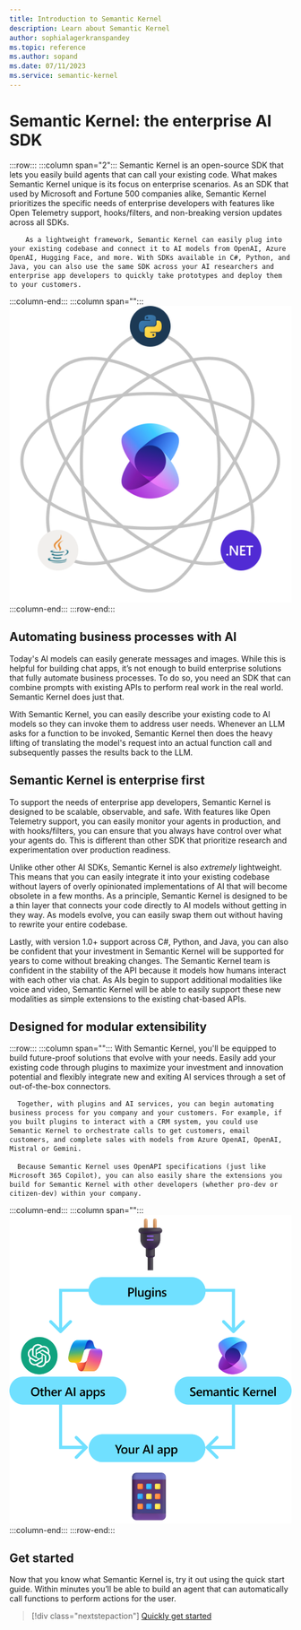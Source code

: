 ```yaml
---
title: Introduction to Semantic Kernel
description: Learn about Semantic Kernel
author: sophialagerkranspandey
ms.topic: reference
ms.author: sopand
ms.date: 07/11/2023
ms.service: semantic-kernel
---
```


# Semantic Kernel: the enterprise AI SDK

:::row:::
   :::column span="2":::
        Semantic Kernel is an open-source SDK that lets you easily build agents that can call your existing code. What makes Semantic Kernel unique is its focus on enterprise scenarios. As an SDK that used by Microsoft and Fortune 500 companies alike, Semantic Kernel prioritizes the specific needs of enterprise developers with features like Open Telemetry support, hooks/filters, and non-breaking version updates across all SDKs.

        As a lightweight framework, Semantic Kernel can easily plug into your existing codebase and connect it to AI models from OpenAI, Azure OpenAI, Hugging Face, and more. With SDKs available in C#, Python, and Java, you can also use the same SDK across your AI researchers and enterprise app developers to quickly take prototypes and deploy them to your customers.
   :::column-end:::
   :::column span="":::
    ![Intro Image](../media/Introduction-to-Semantic-Kernel.png)
   :::column-end:::
:::row-end:::

## Automating business processes with AI

Today's AI models can easily generate messages and images. While this is helpful for building chat apps, it’s not enough to build enterprise solutions that fully automate business processes. To do so, you need an SDK that can combine prompts with existing APIs to perform real work in the real world. Semantic Kernel does just that.

With Semantic Kernel, you can easily describe your existing code to AI models so they can invoke them to address user needs. Whenever an LLM asks for a function to be invoked, Semantic Kernel then does the heavy lifting of translating the model's request into an actual function call and subsequently passes the results back to the LLM.

## Semantic Kernel is enterprise first

To support the needs of enterprise app developers, Semantic Kernel is designed to be scalable, observable, and safe. With features like Open Telemetry support, you can easily monitor your agents in production, and with hooks/filters, you can ensure that you always have control over what your agents do. This is different than other SDK that prioritize research and experimentation over production readiness.

Unlike other other AI SDKs, Semantic Kernel is also _extremely_ lightweight. This means that you can easily integrate it into your existing codebase without layers of overly opinionated implementations of AI that will become obsolete in a few months. As a principle, Semantic Kernel is designed to be a thin layer that connects your code directly to AI models without getting in they way. As models evolve, you can easily swap them out without having to rewrite your entire codebase.

Lastly, with version 1.0+ support across C#, Python, and Java, you can also be confident that your investment in Semantic Kernel will be supported for years to come without breaking changes. The Semantic Kernel team is confident in the stability of the API because it models how humans interact with each other via chat. As AIs begin to support additional modalities like voice and video, Semantic Kernel will be able to easily support these new modalities as simple extensions to the existing chat-based APIs.

## Designed for modular extensibility



:::row:::
   :::column span="":::
      With Semantic Kernel, you'll be equipped to build future-proof solutions that evolve with your needs. Easily add your existing code through plugins to maximize your investment and innovation potential and flexibly integrate new and exiting AI services through a set of out-of-the-box connectors. 

      Together, with plugins and AI services, you can begin automating business process for you company and your customers. For example, if you built plugins to interact with a CRM system, you could use Semantic Kernel to orchestrate calls to get customers, email customers, and complete sales with models from Azure OpenAI, OpenAI, Mistral or Gemini.
      
      Because Semantic Kernel uses OpenAPI specifications (just like Microsoft 365 Copilot), you can also easily share the extensions you build for Semantic Kernel with other developers (whether pro-dev or citizen-dev) within your company.
   :::column-end:::
   :::column span="":::
    ![Modular Extensibility](../media/Designed-for-modular-extensibility.png)
   :::column-end:::
:::row-end:::

## Get started

Now that you know what Semantic Kernel is, try it out using the quick start guide. Within minutes you’ll be able to build an agent that can automatically call functions to perform actions for the user.

> [!div class="nextstepaction"]
> [Quickly get started](../get-started/quick-start-guide.md)